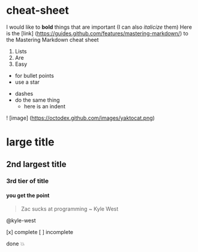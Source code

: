 # cheat-sheet

I would like to **bold** things that are important (I can also *italicize* them)
Here is the [link] (https://guides.github.com/features/mastering-markdown/) to the Mastering Markdown cheat sheet
1. Lists 
2. Are
3. Easy
* for bullet points
* use a star
- dashes
- do the same thing
  - here is an indent
  
! [image] (https://octodex.github.com/images/yaktocat.png)

# large title
## 2nd largest title
### 3rd tier of title
#### you get the point
> Zac sucks at programming
> ~ Kyle West

@kyle-west

[x] complete
[ ] incomplete

done :boom:
